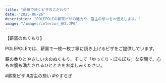 ```yaml
---
title: "薪窯で焼くピザのこだわり"
date: "2025-06-26"
description: "POLEPOLEの薪窯ピザの魅力や、店主の想いをお伝えします。"
image: "/images/interior_釜2.JPG"
---
```


【薪窯のぬくもり】

POLEPOLEでは、薪窯で一枚一枚丁寧に焼き上げるピザをご提供しています。

薪の香りとやさしい火のぬくもり、そして「ゆっくり・ぼちぼち」な空間で、心もお腹も満たされるひとときをお楽しみください。

#薪窯ピザ #店主の想い #やすらぎ
